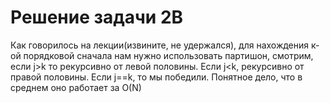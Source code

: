 # Решение задачи 2B

Как говорилось на лекции(извините, не удержался), для нахождения к-ой порядковой сначала нам нужно использовать партишон, смотрим, если j>k то рекурсивно от левой половины. Если j<k, рекурсивно от правой половины.
Если j==k, то мы победили. 
Понятное дело, что в среднем оно работает за O(N)
